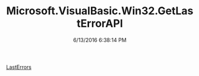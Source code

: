 ﻿---
title: Microsoft.VisualBasic.Win32.GetLastErrorAPI
date: 6/13/2016 6:38:14 PM
---

[LastErrors](T-Microsoft.VisualBasic.Win32.GetLastErrorAPI.LastErrors.html)
